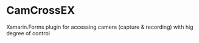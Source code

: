 # CamCrossEX
Xamarin.Forms plugin for accessing camera (capture &amp; recording) with hig degree of control

